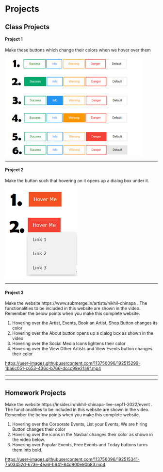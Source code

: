 # Projects

## Class Projects

#### Project 1
<p> Make these buttons which change their colors when we hover over them </p>
<img src="images/Buttons_Colored.png">

<hr>

#### Project 2
<p> Make the button such that hovering on it opens up a dialog box under it. </p>
<img src="images/button_dropdown.png">

<hr>

#### Project 3
<p> Make the website https://www.submerge.in/artists/nikhil-chinapa . The functionalities to be included in this website are shown in the video. 
Remember the below points when you make this complete website. </p>
<ol>
  <li> Hovering over the Artist, Events, Book an Artist, Shop Button changes its color </li>
  <li> Hovering over the About button opens up a dialog box as shown in the video </li>
  <li> Hovering over the Social Media Icons lightens their color </li>
  <li> Hovering over the View Other Artists and View Events button changes their color </li>
 </ol>


https://user-images.githubusercontent.com/113756096/192515299-1ba6c051-c653-436c-b766-dccc98e21a6f.mp4


<hr>
<hr>

## Homework Projects
<p> Make the website https://insider.in/nikhil-chinapa-live-sep11-2022/event . The functionalities to be included in this website are shown in the video. 
Remember the below points when you make this complete website. </p>
<ol>
  <li> Hovering over the Corporate Events, List your Events, We are hiring Button changes their color </li>
  <li> Hovering over the icons in the Navbar changes their color as shown in the video below. </li>
  <li> Hovering over Popular Events, Free Events and Today buttons turns them into bold.</li>
 </ol>

https://user-images.githubusercontent.com/113756096/192515341-7b03452d-673e-4ea6-b641-84d800e90b83.mp4



